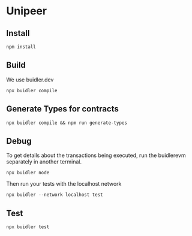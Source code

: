 # Unipeer

## Install

```
npm install
```

## Build

We use buidler.dev

```
npx buidler compile
```

## Generate Types for contracts

```
npx buidler compile && npm run generate-types
```

## Debug

To get details about the transactions being executed, run the buidlerevm
separately in another terminal.

```
npx buidler node
```

Then run your tests with the localhost network

```
npx buidler --network localhost test
```

## Test

```
npx buidler test
```
